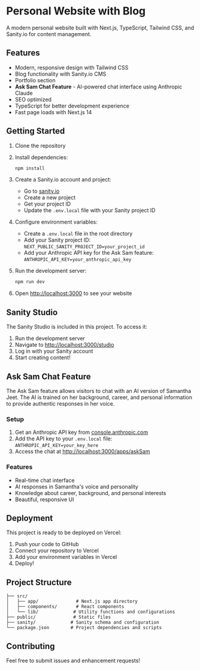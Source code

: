 # Personal Website with Blog

A modern personal website built with Next.js, TypeScript, Tailwind CSS, and Sanity.io for content management.

## Features

- Modern, responsive design with Tailwind CSS
- Blog functionality with Sanity.io CMS
- Portfolio section
- **Ask Sam Chat Feature** - AI-powered chat interface using Anthropic Claude
- SEO optimized
- TypeScript for better development experience
- Fast page loads with Next.js 14

## Getting Started

1. Clone the repository
2. Install dependencies:
   ```bash
   npm install
   ```

3. Create a Sanity.io account and project:
   - Go to [sanity.io](https://www.sanity.io/)
   - Create a new project
   - Get your project ID
   - Update the `.env.local` file with your Sanity project ID

4. Configure environment variables:
   - Create a `.env.local` file in the root directory
   - Add your Sanity project ID: `NEXT_PUBLIC_SANITY_PROJECT_ID=your_project_id`
   - Add your Anthropic API key for the Ask Sam feature: `ANTHROPIC_API_KEY=your_anthropic_api_key`

5. Run the development server:
   ```bash
   npm run dev
   ```

6. Open [http://localhost:3000](http://localhost:3000) to see your website

## Sanity Studio

The Sanity Studio is included in this project. To access it:

1. Run the development server
2. Navigate to [http://localhost:3000/studio](http://localhost:3000/studio)
3. Log in with your Sanity account
4. Start creating content!

## Ask Sam Chat Feature

The Ask Sam feature allows visitors to chat with an AI version of Samantha Jeet. The AI is trained on her background, career, and personal information to provide authentic responses in her voice.

### Setup

1. Get an Anthropic API key from [console.anthropic.com](https://console.anthropic.com/)
2. Add the API key to your `.env.local` file: `ANTHROPIC_API_KEY=your_key_here`
3. Access the chat at [http://localhost:3000/apps/askSam](http://localhost:3000/apps/askSam)

### Features

- Real-time chat interface
- AI responses in Samantha's voice and personality
- Knowledge about career, background, and personal interests
- Beautiful, responsive UI

## Deployment

This project is ready to be deployed on Vercel:

1. Push your code to GitHub
2. Connect your repository to Vercel
3. Add your environment variables in Vercel
4. Deploy!

## Project Structure

```
├── src/
│   ├── app/              # Next.js app directory
│   ├── components/       # React components
│   └── lib/             # Utility functions and configurations
├── public/              # Static files
├── sanity/             # Sanity schema and configuration
└── package.json        # Project dependencies and scripts
```

## Contributing

Feel free to submit issues and enhancement requests!
